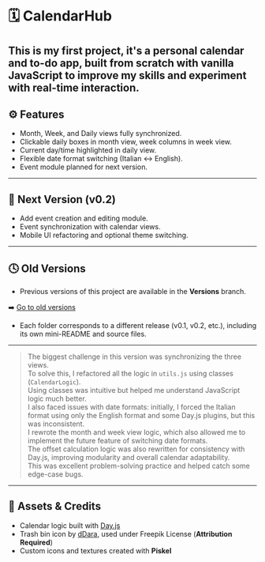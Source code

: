 # 🗓️ CalendarHub
This is my first project, it's a personal calendar and to-do app, built from scratch with vanilla JavaScript to improve my skills and experiment with real-time interaction.
---
## ⚙️ Features
- Month, Week, and Daily views fully synchronized.
- Clickable daily boxes in month view, week columns in week view.
- Current day/time highlighted in daily view.
-  Flexible date format switching (Italian ↔ English).
-  Event module planned for next version.

---
## 📅 Next Version (v0.2)
- Add event creation and editing module.
- Event synchronization with calendar views.
- Mobile UI refactoring and optional theme switching.
---
## 🕓 Old Versions

- Previous versions of this project are available in the **Versions** branch.

➡️ [Go to old versions](https://github.com/ManuelCappai94/CalendarHub/tree/versions)

- Each folder corresponds to a different release (v0.1, v0.2, etc.), including its own mini-README and source files.

---

> The biggest challenge in this version was synchronizing the three views.  
> To solve this, I refactored all the logic in `utils.js` using classes (`CalendarLogic`).  
> Using classes was intuitive but helped me understand JavaScript logic much better.  
> I also faced issues with date formats: initially, I forced the Italian format using only the English format and some Day.js plugins, but this was inconsistent.  
> I rewrote the month and week view logic, which also allowed me to implement the future feature of switching date formats.  
> The offset calculation logic was also rewritten for consistency with Day.js, improving modularity and overall calendar adaptability.  
> This was excellent problem-solving practice and helped catch some edge-case bugs.

---

## 🧩 Assets & Credits
- Calendar logic built with [Day.js](https://day.js.org/)
- Trash bin icon by [dDara](https://www.freepik.com/icon/bin_2602768), used under Freepik License (**Attribution Required**)
- Custom icons and textures created with **Piskel**
